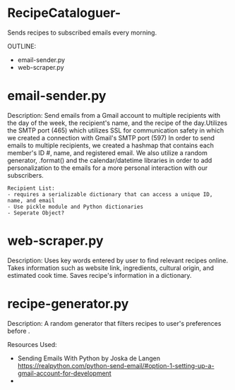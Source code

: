 # RecipeCataloguer-
Sends recipes to subscribed emails every morning.

OUTLINE: 
- email-sender.py
- web-scraper.py

# email-sender.py
Description: Send emails from a Gmail account to multiple recipients with the day of the week, the recipient's name, and the recipe of the day.Utilizes the SMTP port (465) which utilizes SSL for communication safety in which we created a connection with Gmail's SMTP port (597) In order to send emails to multiple recipients, we created a hashmap that contains each member's ID #, name, and registered email. We also utilize a random generator, .format() and the calendar/datetime libraries in order to add personalization to the emails for a more personal interaction with our subscribers.

    Recipient List:
    - requires a serializable dictionary that can access a unique ID, name, and email
    - Use pickle module and Python dictionaries
    - Seperate Object?

# web-scraper.py
Description: Uses key words entered by user to find relevant recipes online. Takes information such as website link, ingredients,
cultural origin, and estimated cook time. Saves recipe's information in a dictionary.

# 

# recipe-generator.py
Description: A random generator that filters recipes to user's preferences before . 


Resources Used:
- Sending Emails With Python by Joska de Langen https://realpython.com/python-send-email/#option-1-setting-up-a-gmail-account-for-development
- 